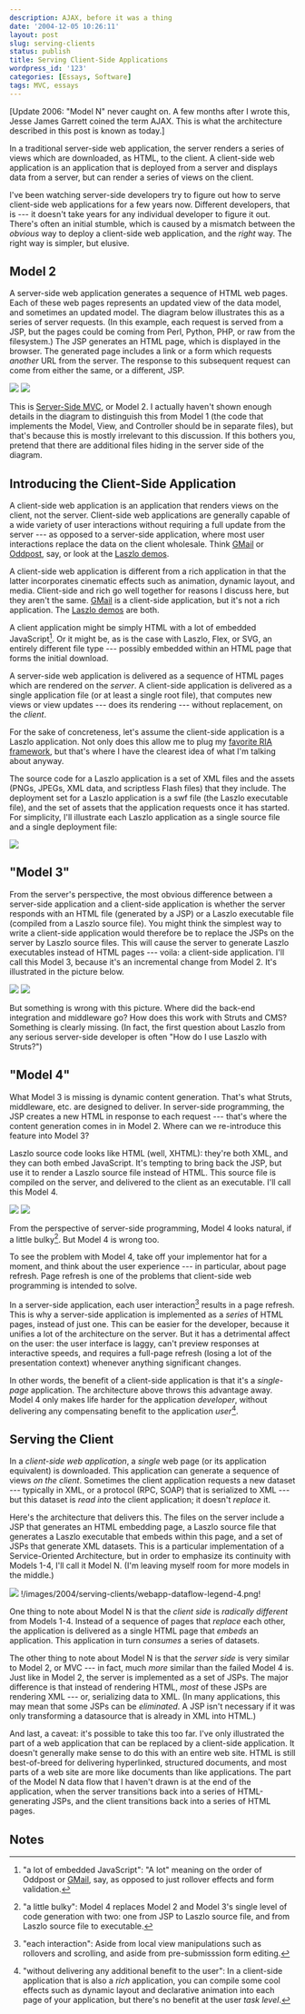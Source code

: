 ```yaml
---
description: AJAX, before it was a thing
date: '2004-12-05 10:26:11'
layout: post
slug: serving-clients
status: publish
title: Serving Client-Side Applications
wordpress_id: '123'
categories: [Essays, Software]
tags: MVC, essays
---
```


[Update 2006: "Model N" never caught on.  A few months after I wrote this, Jesse James Garrett coined the term AJAX.  This is what the architecture described in this post is known as today.]

In a traditional server-side web application, the server renders a series of views which are downloaded, as HTML, to the client.  A client-side web application is an application that is deployed from a server and displays data from a server, but can render a series of views on the client.

I've been watching server-side developers try to figure out how to serve client-side web applications for a few years now.  Different developers, that is --- it doesn't take years for any individual developer to figure it out.  There's often an initial stumble, which is caused by a mismatch between the _obvious_ way to deploy a client-side web application, and the _right_ way.  The right way is simpler, but  elusive.

## Model 2

A server-side web application generates a sequence of HTML web pages.  Each of these web pages represents an updated view of the data model, and sometimes an updated model.  The diagram below illustrates this as a series of server requests.  (In this example, each request is served from a JSP, but the pages could be coming from Perl, Python, PHP, or raw from the filesystem.)  The JSP generates an HTML page, which is displayed in the browser.  The generated page includes a link or a form which requests _another_ URL from the server.  The response to this subsequent request can come from either the same, or a different, JSP.

![](http://images.osteele.com/2004/serving-clients/server-webapp-dataflow.png)
![](http://images.osteele.com/2004/serving-clients/webapp-dataflow-legend-1.png)

This is [Server-Side MVC](/2004/08/web-mvc), or Model 2.  I actually haven't shown enough details in the diagram to distinguish this from Model 1 (the code that implements the Model, View, and Controller should be in separate files), but that's because this is mostly irrelevant to this discussion.  If this bothers you, pretend that there are additional files hiding in the server side of the diagram.

## Introducing the Client-Side Application

A client-side web application is an application that renders views on the client, not the server.  Client-side web applications are generally capable of a wide variety of user interactions without requiring a full update from the server --- as opposed to a server-side application, where most user interactions replace the data on the client wholesale.  Think [GMail](http://gmail.com) or [Oddpost](http://www.oddpost.com/), say, or look at the [Laszlo demos](http://laszlosystems.com/demos).

A client-side web application is different from a rich application in that the latter incorporates cinematic effects such as animation, dynamic layout, and media.  Client-side and rich go well together for reasons I discuss here, but they aren't the same.  [GMail](http://gmail.com) is a client-side application, but it's not a rich application.  The [Laszlo demos](http://laszlosystems.com/demos) are both.

A client application might be simply HTML with a lot of embedded JavaScript[^1].  Or it might be, as is the case with Laszlo, Flex, or SVG, an entirely different file type --- possibly embedded within an HTML page that forms the initial download.

A server-side web application is delivered as a sequence of HTML pages which are rendered on the _server_.  A client-side application is delivered as a single application file (or at least a single root file), that computes new views or view updates --- does its rendering --- without replacement, on the _client_.

For the sake of concreteness, let's assume the client-side application is a Laszlo application.  Not only does this allow me to plug my [favorite RIA framework](http://openlaszlo.org), but that's where I have the clearest idea of what I'm talking about anyway.

The source code for a Laszlo application is a set of XML files and the assets (PNGs, JPEGs, XML data, and scriptless Flash files) that they include.  The deployment set for a Laszlo application is a swf file (the Laszlo executable file), and the set of assets that the application requests once it has started.  For simplicity, I'll illustrate each Laszlo application as a single source file and a single deployment file:

![](http://images.osteele.com/2004/serving-clients/compiling-laszlo.png)

## "Model 3"

From the server's perspective, the most obvious difference between a server-side application and a client-side application is whether the server responds with an HTML file (generated by a JSP) or a Laszlo executable file (compiled from a Laszlo source file).  You might think the simplest way to write a client-side application would therefore be to replace the JSPs on the server by Laszlo source files.  This will cause the server to generate Laszlo executables instead of HTML pages  --- voila: a client-side application.  I'll call this Model 3, because it's an incremental change from Model 2.  It's illustrated in the picture below.

![](http://images.osteele.com/2004/serving-clients/server-client-webapp-dataflow.png)
![](http://images.osteele.com/2004/serving-clients/webapp-dataflow-legend-2.png)

But something is wrong with this picture.  Where did the back-end integration and middleware go?  How does this work with Struts and CMS?  Something is clearly missing.  (In fact, the first question about Laszlo from any serious server-side developer is often "How do I use Laszlo with Struts?")

## "Model 4"

What Model 3 is missing is dynamic content generation.  That's what Struts, middleware, etc. are designed to deliver.  In server-side programming, the JSP creates a new HTML in response to each request --- that's where the content generation comes in in Model 2.  Where can we re-introduce this feature into Model 3?

Laszlo source code looks like HTML (well, XHTML): they're both XML, and they can both embed JavaScript.  It's tempting to bring back the JSP, but use it to render a Laszlo source file instead of HTML.  This source file is compiled on the server, and delivered to the client as an executable.  I'll call this Model 4.

![](http://images.osteele.com/2004/serving-clients/server-client-code-generation.png)
![](http://images.osteele.com/2004/serving-clients/webapp-dataflow-legend-3.png)

From the perspective of server-side programming, Model 4 looks natural, if a little bulky[^2].  But Model 4 is wrong too.

To see the problem with Model 4, take off your implementor hat for a moment, and think about the user experience --- in particular, about page refresh.  Page refresh is one of the problems that client-side web programming is intended to solve.

In a server-side application, each user interaction[^3] results in a page refresh.  This is why a server-side application is implemented as a _series_ of HTML pages, instead of just one.  This can be easier for the developer, because it unifies a lot of the architecture on the server.  But it has a detrimental affect on the user: the user interface is laggy, can't preview responses at interactive speeds, and requires a full-page refresh (losing a lot of the presentation context) whenever anything significant changes.

 In other words, the benefit of a client-side application is that it's a _single-page_ application.  The architecture above throws this advantage away.  Model 4 only makes life harder for the application _developer_, without delivering any compensating benefit to the application _user_[^4].

## Serving the Client

In a _client-side web application_, a _single_ web page (or its application equivalent) is downloaded.  This application can generate a sequence of views _on the client_.  Sometimes the client application requests a new dataset --- typically in XML, or a protocol (RPC, SOAP) that is serialized to XML --- but this dataset is _read into_ the client application; it doesn't _replace_ it.

Here's the architecture that delivers this.  The files on the server include a JSP that generates an HTML embedding page, a Laszlo source file that generates a Laszlo executable that embeds within this page, and a set of JSPs that generate XML datasets.  This is a particular implementation of a Service-Oriented Architecture, but in order to emphasize its continuity with Models 1-4, I'll call it Model N. (I'm leaving myself room for more models in the middle.)

![](http://images.osteele.com/2004/serving-clients/client-webapp-dataflow.png) !/images/2004/serving-clients/webapp-dataflow-legend-4.png!

One thing to note about Model N is that the _client side_ is _radically different_ from Models 1-4.  Instead of a sequence of pages that _replace_ each other, the application is delivered as a single HTML page that _embeds_ an application.  This application in turn _consumes_ a series of datasets.

The other thing to note about Model N is that the _server side_ is very similar to Model 2, or MVC --- in fact, much _more_ similar than the failed Model 4 is.  Just like in Model 2, the server is implemented as a set of JSPs.  The major difference is that instead of rendering HTML, _most_ of these JSPs are rendering XML --- or, serializing data to XML.  (In many applications, this may mean that some JSPs can be _eliminated_.  A JSP isn't necessary if it was only transforming a datasource that is already in XML into HTML.)

And last, a caveat: it's possible to take this too far.  I've only illustrated the part of a web application that can be replaced by a client-side application.  It doesn't generally make sense to do this with an entire web site.  HTML is still best-of-breed for delivering hyperlinked, structured documents, and most parts of a web site are more like documents than like applications.  The part of the Model N data flow that I haven't drawn is at the end of the application, when the server transitions back into a series of HTML-generating JSPs, and the client transitions back into a series of HTML pages.

## Notes

[^1]: "a lot of embedded JavaScript": "A lot" meaning on the order of Oddpost or [GMail](http://gmail.com), say, as opposed to just rollover effects and form validation.

[^2]: "a little bulky": Model 4 replaces Model 2 and Model 3's single level of code generation with two: one from JSP to Laszlo source file, and from Laszlo source file to executable.

[^3]: "each interaction": Aside from local view manipulations such as rollovers and scrolling, and aside from pre-submisssion form editing.

[^4]: "without delivering any additional benefit to the user": In a client-side application that is also a _rich_ application, you can compile some cool effects such as dynamic layout and declarative animation into each page of your application, but there's no benefit at the user _task level_.
